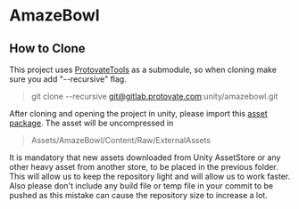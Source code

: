 # AmazeBowl

## How to Clone

This project uses [ProtovateTools](http://gitlab.protovate.com/UnityResources/ProtovateTools) as a submodule, so when cloning make sure you add "--recursive" flag.

> git clone --recursive git@gitlab.protovate.com:unity/amazebowl.git

After cloning and opening the project in unity, please import this [asset package](https://drive.google.com/open?id=0B1NdWMDvw7fQbGdQdThfTTBVSDQ). The asset will be uncompressed in 

> Assets/AmazeBowl/Content/Raw/ExternalAssets

It is mandatory that new assets downloaded from Unity AssetStore or any other heavy asset from another store, to be placed in the previous folder. This will allow us to keep the repository light and will allow us to work faster. Also please don't include any build file or temp file in your commit to be pushed as this mistake can cause the repository size to increase a lot.

